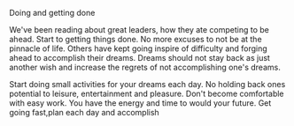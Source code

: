 Doing and getting done

We've been reading about great leaders, how they ate competing to be ahead. Start to getting things done. No more excuses to not be at the pinnacle of life. Others have kept going inspire of difficulty and forging ahead to accomplish their dreams.
Dreams should not stay back as just another wish and increase the regrets of not accomplishing one's dreams.

Start doing small activities for your dreams each day. No holding back ones potential to leisure, entertainment and pleasure. Don't become comfortable with easy work. You have the energy and time to would your future. Get going fast,plan each day and accomplish 